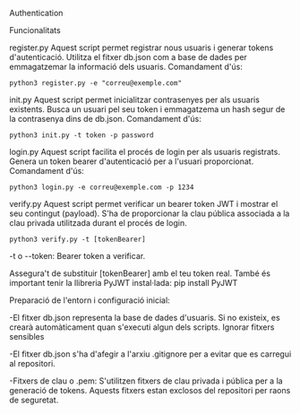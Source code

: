 Authentication

Funcionalitats

register.py Aquest script permet registrar nous usuaris i generar tokens d'autenticació. Utilitza el fitxer db.json com a base de dades per emmagatzemar la informació dels usuaris.
Comandament d'ús:

``python3 register.py -e "correu@exemple.com"``

init.py Aquest script permet inicialitzar contrasenyes per als usuaris existents. Busca un usuari pel seu token i emmagatzema un hash segur de la contrasenya dins de db.json.
Comandament d'ús:

``python3 init.py -t token -p password``

login.py Aquest script facilita el procés de login per als usuaris registrats. Genera un token bearer d'autenticació per a l'usuari proporcionat.
Comandament d'ús:

``python3 login.py -e correu@exemple.com -p 1234``

verify.py Aquest script permet verificar un bearer token JWT i mostrar el seu contingut (payload). S'ha de proporcionar la clau pública associada a la clau privada utilitzada durant el procés de login.

``python3 verify.py -t [tokenBearer]``

-t o --token: Bearer token a verificar.

Assegura't de substituir [tokenBearer] amb el teu token real. També és important tenir la llibreria PyJWT instal·lada: pip install PyJWT

Preparació de l'entorn i configuració inicial:

-El fitxer db.json representa la base de dades d'usuaris. Si no existeix, es crearà automàticament quan s'executi algun dels scripts. Ignorar fitxers sensibles

-El fitxer db.json s'ha d'afegir a l'arxiu .gitignore per a evitar que es carregui al repositori.

-Fitxers de clau o .pem: S'utilitzen fitxers de clau privada i pública per a la generació de tokens. Aquests fitxers estan exclosos del repositori per raons de seguretat.

